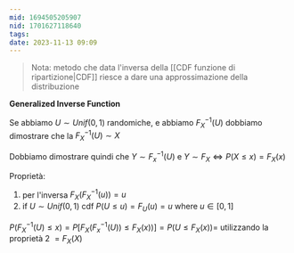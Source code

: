 ```yaml
---
mid: 1694505205907
nid: 1701627118640
tags: 
date: 2023-11-13 09:09
---
```


> Nota: metodo che data l'inversa della  [[CDF funzione di ripartizione|CDF]] riesce a dare una approssimazione della distribuzione


**Generalized Inverse Function**

Se abbiamo $U \sim Unif(0,1)$ randomiche, e abbiamo $F_X^{-1} (U)$  dobbiamo dimostrare che la $F_X^{-1} (U) \sim X$  

Dobbiamo dimostrare quindi che $Y \sim F^{-1}_x(U)$ e $Y\sim F_X \iff P(X \le x) = F_X(x)$

Proprietà:
1. per l'inversa $F_X(F_X^{-1}(u))= u$
2. if $U \sim Unif(0,1)$ cdf $P(U\le u)= F_U(u)=u$ where $u \in [0,1]$

$P(F^{-1}_X(U) \leq x)=P\left[F_X(F_x^{-1}(U)) \leq F_X(x))\right]=P(U \leq F_{X}(x))=$ utilizzando la proprietà 2  $= F_{X}(X)$

